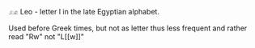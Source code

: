 𓃭 Leo - letter l in the late Egyptian alphabet.  

Used before Greek times, but not as letter thus less frequent and rather read "Rw" not "L[[w]]"  